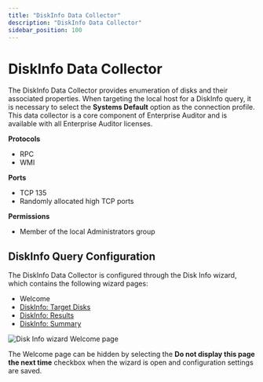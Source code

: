 ```yaml
---
title: "DiskInfo Data Collector"
description: "DiskInfo Data Collector"
sidebar_position: 100
---
```


# DiskInfo Data Collector

The DiskInfo Data Collector provides enumeration of disks and their associated properties. When
targeting the local host for a DiskInfo query, it is necessary to select the **Systems Default**
option as the connection profile. This data collector is a core component of Enterprise Auditor and
is available with all Enterprise Auditor licenses.

**Protocols**

- RPC
- WMI

**Ports**

- TCP 135
- Randomly allocated high TCP ports

**Permissions**

- Member of the local Administrators group

## DiskInfo Query Configuration

The DiskInfo Data Collector is configured through the Disk Info wizard, which contains the following
wizard pages:

- Welcome
- [DiskInfo: Target Disks](/docs/accessanalyzer/11.6/admin/datacollector/diskinfo/targetdisks.md)
- [DiskInfo: Results](/docs/accessanalyzer/11.6/admin/datacollector/diskinfo/results.md)
- [DiskInfo: Summary](/docs/accessanalyzer/11.6/admin/datacollector/diskinfo/summary.md)

![Disk Info wizard Welcome page](/img/product_docs/accessanalyzer/11.6/admin/datacollector/diskinfo/welcome.webp)

The Welcome page can be hidden by selecting the **Do not display this page the next time** checkbox
when the wizard is open and configuration settings are saved.
